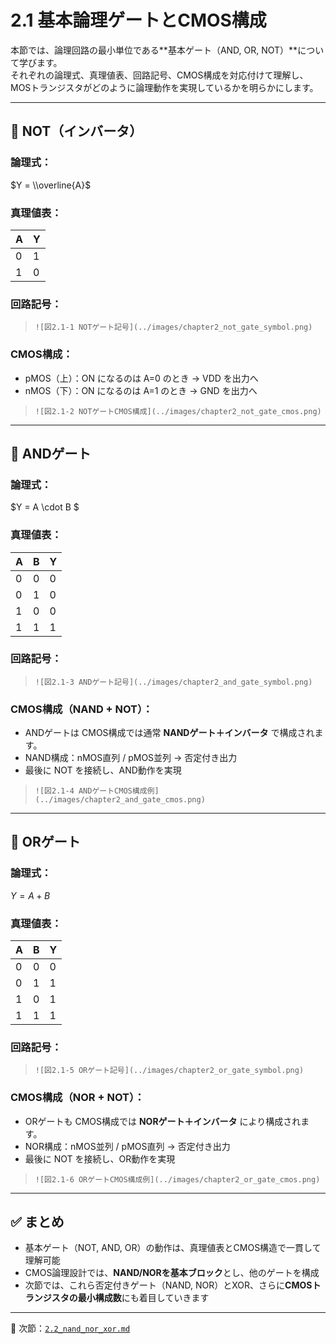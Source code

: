 # 2.1 基本論理ゲートとCMOS構成

本節では、論理回路の最小単位である**基本ゲート（AND, OR, NOT）**について学びます。  
それぞれの論理式、真理値表、回路記号、CMOS構成を対応付けて理解し、MOSトランジスタがどのように論理動作を実現しているかを明らかにします。

---

## 🔹 NOT（インバータ）

### 論理式：

$Y = \\overline{A}$

### 真理値表：

| A | Y |
|---|---|
| 0 | 1 |
| 1 | 0 |

### 回路記号：
> `![図2.1-1 NOTゲート記号](../images/chapter2_not_gate_symbol.png)`

### CMOS構成：
- pMOS（上）：ON になるのは A=0 のとき → VDD を出力へ
- nMOS（下）：ON になるのは A=1 のとき → GND を出力へ

> `![図2.1-2 NOTゲートCMOS構成](../images/chapter2_not_gate_cmos.png)`

---

## 🔹 ANDゲート

### 論理式：

$Y = A \\cdot B $


### 真理値表：

| A | B | Y |
|---|---|---|
| 0 | 0 | 0 |
| 0 | 1 | 0 |
| 1 | 0 | 0 |
| 1 | 1 | 1 |

### 回路記号：
> `![図2.1-3 ANDゲート記号](../images/chapter2_and_gate_symbol.png)`

### CMOS構成（NAND + NOT）：
- ANDゲートは CMOS構成では通常 **NANDゲート＋インバータ** で構成されます。
- NAND構成：nMOS直列 / pMOS並列 → 否定付き出力
- 最後に NOT を接続し、AND動作を実現

> `![図2.1-4 ANDゲートCMOS構成例](../images/chapter2_and_gate_cmos.png)`

---

## 🔹 ORゲート

### 論理式：

$Y = A + B$

### 真理値表：

| A | B | Y |
|---|---|---|
| 0 | 0 | 0 |
| 0 | 1 | 1 |
| 1 | 0 | 1 |
| 1 | 1 | 1 |

### 回路記号：
> `![図2.1-5 ORゲート記号](../images/chapter2_or_gate_symbol.png)`

### CMOS構成（NOR + NOT）：
- ORゲートも CMOS構成では **NORゲート＋インバータ** により構成されます。
- NOR構成：nMOS並列 / pMOS直列 → 否定付き出力
- 最後に NOT を接続し、OR動作を実現

> `![図2.1-6 ORゲートCMOS構成例](../images/chapter2_or_gate_cmos.png)`

---

## ✅ まとめ

- 基本ゲート（NOT, AND, OR）の動作は、真理値表とCMOS構造で一貫して理解可能
- CMOS論理設計では、**NAND/NORを基本ブロック**とし、他のゲートを構成
- 次節では、これら否定付きゲート（NAND, NOR）とXOR、さらに**CMOSトランジスタの最小構成数**にも着目していきます

---

📎 次節：[`2.2_nand_nor_xor.md`](./2.2_nand_nor_xor.md)
